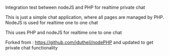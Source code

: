 Integration test between nodeJS and PHP for realtime private chat

This is just a simple chat application, where all pages are managed by PHP. NodeJS is used for realtime one to one chat

This uses PHP and nodeJS for realtime one to one chat

Forked from : https://github.com/jdutheil/nodePHP and updated to get private chat functionality
